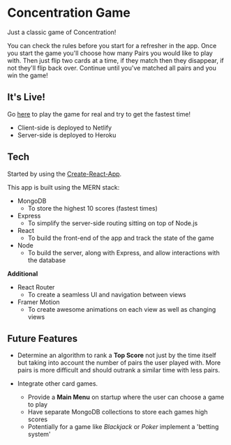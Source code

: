 # Concentration Game

Just a classic game of Concentration!

You can check the rules before you start for a refresher in the app. Once you start the game you'll choose how many Pairs you would like to play with. Then just flip two cards at a time, if they match then they disappear, if not they'll flip back over. Continue until you've matched all pairs and you win the game!

## It's Live!

Go [here](https://game-concentration.netlify.app/) to play the game for real and try to get the fastest time!

- Client-side is deployed to Netlify
- Server-side is deployed to Heroku

## Tech

Started by using the [Create-React-App](https://github.com/facebook/create-react-app).

This app is built using the MERN stack:

- MongoDB
  - To store the highest 10 scores (fastest times)
- Express
  - To simplify the server-side routing sitting on top of Node.js
- React
  - To build the front-end of the app and track the state of the game
- Node
  - To build the server, along with Express, and allow interactions with the database

**Additional**

- React Router
  - To create a seamless UI and navigation between views
- Framer Motion
  - To create awesome animations on each view as well as changing views

## Future Features

- Determine an algorithm to rank a **Top Score** not just by the time itself but taking into account the number of pairs the user played with. More pairs is more difficult and should outrank a similar time with less pairs.

- Integrate other card games.
  - Provide a **Main Menu** on startup where the user can choose a game to play
  - Have separate MongoDB collections to store each games high scores
  - Potentially for a game like _Blackjack_ or _Poker_ implement a 'betting system'
